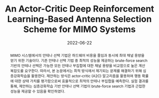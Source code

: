 ---
title: "An Actor-Critic Deep Reinforcement Learning-Based Antenna Selection Scheme for MIMO Systems"
collection: publications
permalink: /publication/2022-dc7
date: 2022-06-22
venue: '2022 한국통신학회 하계종합학술대회'
paperurl: 'https://www.dbpia.co.kr/journal/articleDetail?nodeId=NODE11107578'
# slidesurl: 'http://academicpages.github.io/files/slides1.pdf'
pubtype: 'domestic_conference'
# just display our icon symbols
# link: 'https://www.dbpia.co.kr/journal/articleDetail?nodeId=NODE11107578'
# code: 'https://github.com/FIVEYOUNGWOO/Advantage-Actor-Critic-Based-MIMO-Antenna-Selection'
github: 'https://github.com/FIVEYOUNGWOO/Advantage-Actor-Critic-Based-MIMO-Antenna-Selection'
citation: '<strong>오영우</strong>, 최우열. &quot;MIMO 시스템을 위한 Actor-Critic 심층강화학습 기반 안테나 선택 기법.&quot; <i>2022 한국통신학회 하계종합학술대회</i>, 제주, 대한민국, 2022.06.22 - 24. (<u>Status: Presented on 2022.06.22.</u>)'
excerpt_separator: ""
abstract: MIMO 시스템에서의 안테나 선택 기법은 하드웨어 비용을 줄임과 동시에 최대 채널 용량을 얻기 위한 기술이다. 기존 안테나 선택 기법 중 최적의 성능을 제공하는 brute-force search 기반의 안테나 선택은 가능한 모든 안테나 부집합에 대한 채널 용량을 비교함으로 높은 계산 복잡도를 요구한다. 따라서, 본 논문에서는 최적 방식에서 제기되는 문제를 해결하기 위해 심층강화학습을 활용한다. 제안하는 방식은 actor-critic (A2C) 알고리즘을 활용하여 행동 확률에 대한 상태 가치를 평가함으로써 효율적으로 최적의 안테나 부집합을 예측한다. 실험 결과를 통해, 제안하는 심층강화학습 기반 안테나 선택 기법이 brute-force search 기법과 근접한 성능을 제공할 수 있음을 확인하였다.
---